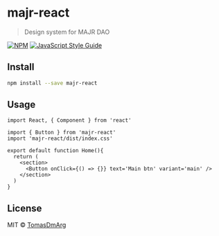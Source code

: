 # majr-react

> Design system for MAJR DAO

[![NPM](https://img.shields.io/npm/v/majr-react.svg)](https://www.npmjs.com/package/majr-react) [![JavaScript Style Guide](https://img.shields.io/badge/code_style-standard-brightgreen.svg)](https://standardjs.com)

## Install

```bash
npm install --save majr-react
```

## Usage

```tsx
import React, { Component } from 'react'

import { Button } from 'majr-react'
import 'majr-react/dist/index.css'

export default function Home(){
  return (
    <section>
      <Button onClick={() => {}} text='Main btn' variant='main' />
    </section>
  )
}
```

## License

MIT © [TomasDmArg](https://github.com/TomasDmArg)
